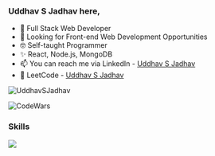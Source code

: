 ### Uddhav S Jadhav here,

- 👋 Full Stack Web Developer
- 👀 Looking for Front-end Web Development Opportunities
- 🤓 Self-taught Programmer
- ✨ React, Node.js, MongoDB
- 📫 You can reach me via LinkedIn - [Uddhav S Jadhav](www.linkedin.com/in/uddhav-sj)
- 🤖 LeetCode - [Uddhav S Jadhav](https://leetcode.com/UddhavSJadhav/)

<p align="left"> <img src="https://komarev.com/ghpvc/?username=UddhavSJadhav&label=Profile%20views&color=0e75b6&style=flat" alt="UddhavSJadhav" /> </p>

![CodeWars](https://www.codewars.com/users/UddhavSJadhav/badges/large "CodeWars")

### Skills

<p>
  <a href="https://github.com/UddhavSJadhav/remoteok-clone">
    <img src="https://skillicons.dev/icons?i=js,react,express,nodejs,mongodb,tailwind,next,sass,bootstrap,git,github,docker,html,css,materialui,d3,firebase&perline=7" />
  </a>
</p>

